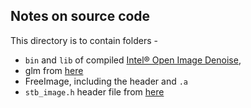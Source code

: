 ## Notes on source code 
This directory is to contain folders - 
* `bin` and `lib` of compiled [Intel® Open Image Denoise](https://www.openimagedenoise.org/), 
* glm from [here](https://github.com/g-truc/glm)
* FreeImage, including the header and `.a`
* `stb_image.h` header file from [here](https://github.com/nothings/stb/blob/master/stb_image.h) 
